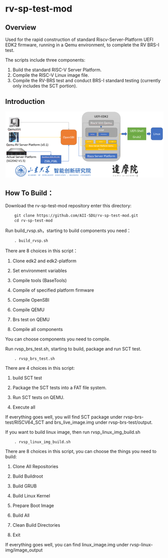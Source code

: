# rv-sp-test-mod


## Overview

Used for the rapid construction of standard Riscv-Server-Platform UEFI EDK2 firmware, running in a Qemu environment, to complete the RV BRS-I test.

The scripts include three components:
1. Build the standard RISC-V Server Platform.
2. Compile the RISC-V Linux image file.
3. Compile the RV-BRS test and conduct BRS-I standard testing (currently only includes the SCT portion).

## Introduction

![alt text](image/image.png)

## How To Build：
Download the rv-sp-test-mod repository enter this directory:  

        git clone https://github.com/AII-SDU/rv-sp-test-mod.git  
        cd rv-sp-test-mod

Run build_rvsp.sh，starting to build components you need：

        . build_rvsp.sh  

There are 8 choices in this script：

1) Clone edk2 and edk2-platform

2) Set environment variables

3) Compile tools (BaseTools)

4) Compile of specified platform firmware

5) Compile OpenSBI

6) Compile QEMU

7) Brs test on QEMU

8) Compile all components

You can choose components you need to compile.

Run rvsp_brs_test.sh, starting to build, package and run SCT test.  

        . rvsp_brs_test.sh

There are 4 choices in this script:

1) build SCT test

2) Package the SCT tests into a FAT file system.

3) Run SCT tests on QEMU.

4) Execute all

If everything goes well, you will find SCT package under rvsp-brs-test/RISCV64_SCT
and brs_live_image.img under rvsp-brs-test/output.

If you want to build linux image, then run rvsp_linux_img_build.sh

        . rvsp_linux_img_build.sh

There are 8 choices in this script, you can choose the things you need to build:

1) Clone All Repositories
   
2) Build Buildroot
   
3) Build GRUB
   
4) Build Linux Kernel
   
5) Prepare Boot Image
   
6) Build All
   
7) Clean Build Directories
   
8) Exit
   
If everything goes well, you can find linux_image.img under rvsp-linux-img/image_output